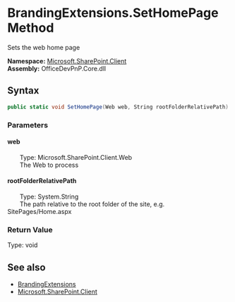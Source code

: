 # BrandingExtensions.SetHomePage Method  
 Sets the web home page   

**Namespace:** [Microsoft.SharePoint.Client](Microsoft.SharePoint.Client.md)  
**Assembly:** OfficeDevPnP.Core.dll  
## Syntax
```C#
public static void SetHomePage(Web web, String rootFolderRelativePath)
```
### Parameters
#### web  
&emsp;&emsp;Type: Microsoft.SharePoint.Client.Web  
&emsp;&emsp;The Web to process  

  

#### rootFolderRelativePath  
&emsp;&emsp;Type: System.String  
&emsp;&emsp;The path relative to the root folder of the site, e.g. SitePages/Home.aspx  

  

### Return Value
Type: void  

## See also
- [BrandingExtensions](Microsoft.SharePoint.Client.BrandingExtensions.md) 
- [Microsoft.SharePoint.Client](Microsoft.SharePoint.Client.md) 
